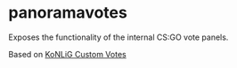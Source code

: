 # panoramavotes
Exposes the functionality of the internal CS:GO vote panels.

Based on [KoNLiG Custom Votes](https://github.com/KoNLiG/customvotes/blob/main/scripting/customvotes.sp)
